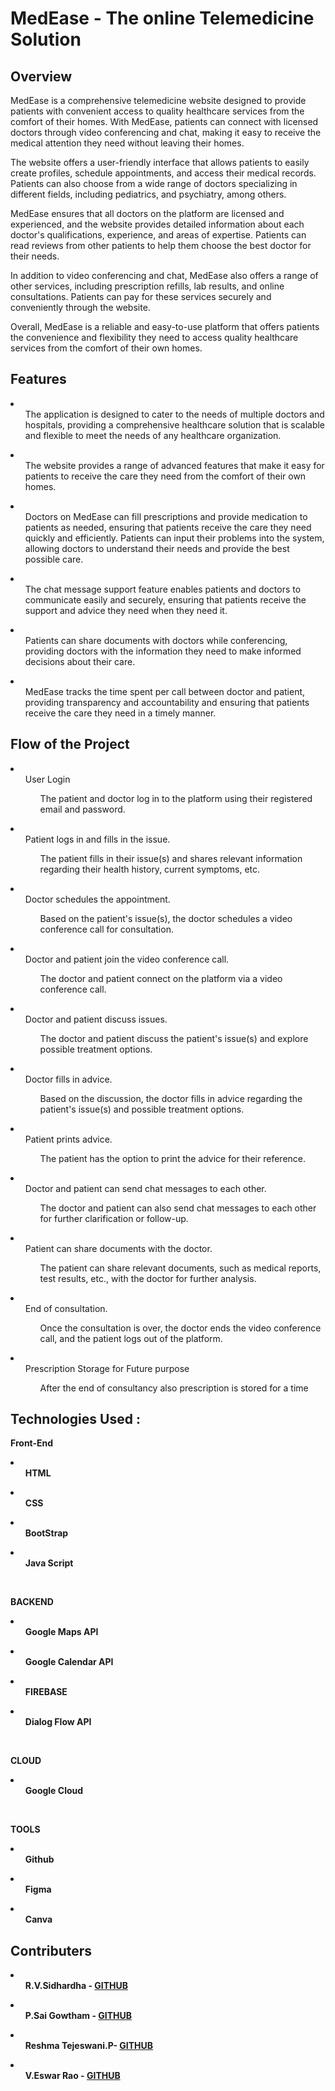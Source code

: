 <h1>MedEase - The online Telemedicine Solution </h1>

<h2> Overview </h2>

<p>MedEase is a comprehensive telemedicine website designed to provide patients with convenient access to quality healthcare services from the comfort of their homes. With MedEase, patients can connect with licensed doctors through video conferencing and chat, making it easy to receive the medical attention they need without leaving their homes.

The website offers a user-friendly interface that allows patients to easily create profiles, schedule appointments, and access their medical records. Patients can also choose from a wide range of doctors specializing in different fields, including pediatrics, and psychiatry, among others.

MedEase ensures that all doctors on the platform are licensed and experienced, and the website provides detailed information about each doctor's qualifications, experience, and areas of expertise. Patients can read reviews from other patients to help them choose the best doctor for their needs.

In addition to video conferencing and chat, MedEase also offers a range of other services, including prescription refills, lab results, and online consultations. Patients can pay for these services securely and conveniently through the website.

Overall, MedEase is a reliable and easy-to-use platform that offers patients the convenience and flexibility they need to access quality healthcare services from the comfort of their own homes.</p>

<h2> Features </h2>
<li>
    <ul>The application is designed to cater to the needs of multiple doctors and hospitals, providing a comprehensive healthcare solution that is scalable and flexible to meet the needs of any healthcare organization.</ul></li>
   <li> <ul>The website provides a range of advanced features that make it easy for patients to receive the care they need from the comfort of their own homes.
  </ul></li>
  <li><ul>
Doctors on MedEase can fill prescriptions and provide medication to patients as needed, ensuring that patients receive the care they need quickly and efficiently. Patients can input their problems into the system, allowing doctors to understand their needs and provide the best possible care.
  </ul></li>
  <li><ul>The chat message support feature enables patients and doctors to communicate easily and securely, ensuring that patients receive the support and advice they need when they need it.</ul></li>
 <li> <ul>Patients can share documents with doctors while conferencing, providing doctors with the information they need to make informed decisions about their care.</ul></li>
  <li><ul>MedEase tracks the time spent per call between doctor and patient, providing transparency and accountability and ensuring that patients receive the care they need in a timely manner.</ul></li>
 

<h2> Flow of the Project </h2>

<li><ul>User Login<ul>The patient and doctor log in to the platform using their registered email and password.</ul></ul></li>
<li><ul>Patient logs in and fills in the issue.<ul>The patient fills in their issue(s) and shares relevant information regarding their health history, current symptoms, etc.</ul></ul></li>
<li><ul>Doctor schedules the appointment.<ul>Based on the patient's issue(s), the doctor schedules a video conference call for consultation.</ul></ul></li>
<li><ul>Doctor and patient join the video conference call.<ul>The doctor and patient connect on the platform via a video conference call.</ul></ul></li>
<li><ul>Doctor and patient discuss issues.<ul>The doctor and patient discuss the patient's issue(s) and explore possible treatment options.</ul></ul></li>
<li><ul>Doctor fills in advice.<ul>Based on the discussion, the doctor fills in advice regarding the patient's issue(s) and possible treatment options.</ul></ul></li>
<li><ul>Patient prints advice.<ul>The patient has the option to print the advice for their reference.</ul></ul></li>
<li><ul>Doctor and patient can send chat messages to each other.<ul>The doctor and patient can also send chat messages to each other for further clarification or follow-up.</ul></ul></li>
<li><ul>Patient can share documents with the doctor.<ul>The patient can share relevant documents, such as medical reports, test results, etc., with the doctor for further analysis.</ul></ul></li>
<li><ul>End of consultation.<ul>Once the consultation is over, the doctor ends the video conference call, and the patient logs out of the platform.</ul></ul></li>
<li><ul>Prescription Storage for Future purpose<ul>After the end of consultancy also prescription is stored for a time </ul></ul></li>

<h2>Technologies Used :</h2>
<p><b>Front-End<b><p>
    <li><ul>HTML</ul></li>
     <li><ul>CSS</ul></li>
     <li><ul>BootStrap</ul></li>
     <li><ul>Java Script</ul></li>
    <br>
<p><b>BACKEND<b><p>
    <li><ul>Google Maps API</ul></li>
     <li><ul>Google Calendar API</ul></li>
     <li><ul>FIREBASE</ul></li>
     <li><ul>Dialog Flow API</ul></li>
    <br>
<p><b>CLOUD<b><p>
    <li><ul>Google Cloud</ul></li>   
    <br>
    <p><b>TOOLS<b><p>
    <li><ul>Github</ul></li>
     <li><ul>Figma</ul></li>
     <li><ul>Canva</ul></li>
    <h2>Contributers</h2>
   <li><ul>R.V.Sidhardha - <a href="https://github.com/sidhu2003">GITHUB</a></ul></li>
     <li><ul>P.Sai Gowtham - <a href="https://github.com/p-sai-gowtham">GITHUB</a></ul></li>
     <li><ul>Reshma Tejeswani.P- <a href="https://github.com/Reshma4167">GITHUB</a></ul></li>
      <li><ul>V.Eswar Rao - <a href="https://github.com/ESWARVETLA-19">GITHUB</a></ul></li>   
        
        
    
    
  
